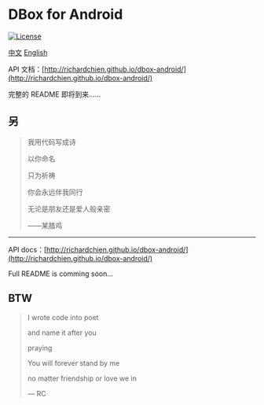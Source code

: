 # DBox for Android

[![License](https://img.shields.io/badge/license-Apache%20License%202.0-blue.svg)](LICENSE)

[中文](#zh) [English](#en)

<a name="zh">

API 文档：[http://richardchien.github.io/dbox-android/](http://richardchien.github.io/dbox-android/)

完整的 README 即将到来……

## 另

> 我用代码写成诗
>
> 以你命名
>
> 只为祈祷
>
> 你会永远伴我同行
>
> 无论是朋友还是爱人般亲密
>
> ——某腊鸡

---------

<a name="en">

API docs：[http://richardchien.github.io/dbox-android/](http://richardchien.github.io/dbox-android/)

Full README is comming soon…

## BTW

> I wrote code into poet
>
> and name it after you
>
> praying
>
> You will forever stand by me
>
> no matter friendship or love we in
>
> — RC
